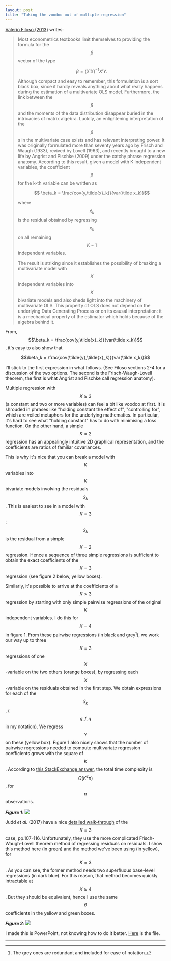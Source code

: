 ```yaml
---
layout: post
title: "Taking the voodoo out of multiple regression"
---
```


[Valerio Filoso (2013)](http://www.stata-journal.com/sjpdf.html?articlenum=st0285) writes:
>  Most econometrics textbooks limit themselves to providing the formula for the $$\beta$$ vector of the type
>  
>  $$\beta = (X′X)^{-1} X'Y.$$
>  
>  Although compact and easy to remember, this formulation is a sort black box, since it hardly reveals anything about what really happens during the estimation of a multivariate OLS model. Furthermore, the link between the $$\beta$$ and the moments of the data distribution disappear buried in the intricacies of matrix algebra. Luckily, an enlightening interpretation of the $$\beta$$s in the multivariate case exists and has relevant interpreting power. It was originally formulated more than seventy years ago by Frisch and Waugh (1933), revived by Lovell (1963), and recently brought to a new life by Angrist and Pischke (2009) under the catchy phrase regression anatomy. According to this result, given a model with K independent variables, the coefficient $$\beta$$ for the k-th variable can be written as 
>  
>  $$ \beta_k = \frac{cov(y,\tilde{x}_k)}{var(\tilde x_k)}$$
>  
>  where $$\tilde x_k$$ is the residual obtained by regressing $$x_k$$ on all remaining $$K − 1$$ independent variables.
>  
>  The result is striking since it establishes the possibility of breaking a multivariate model with $$K$$ independent variables into $$K$$ bivariate models and also sheds light into the machinery of multivariate OLS. This property of OLS does not depend on the  underlying Data Generating Process or on its causal interpretation: it is a mechanical  property of the estimator which holds because of the algebra behind it.

From, $$\beta_k = \frac{cov(y,\tilde{x}_k)}{var(\tilde x_k)}$$, it's easy to also show that

$$\beta_k = \frac{cov(\tilde{y},\tilde{x}_k)}{var(\tilde x_k)}$$

I'll stick to the first expression in what follows. (See Filoso sections 2-4 for a discussion of the two options. The second is the Frisch-Waugh-Lovell theorem, the first is what Angrist and Pischke call regression anatomy).

Multiple regression with $$K\geq3$$ (a constant and two or more variables) can feel a bit like voodoo at first. It is shrouded in phrases like "holding constant the effect of", "controlling for", which are veiled metaphors for the underlying mathematics. In particular, it's hard to see what "holding constant" has to do with minimising a loss function. On the other hand, a simple $$K=2$$ regression has an appealingly intuitive 2D graphical representation, and the coefficients are ratios of familiar covariances.

This is why it's nice that you can break a model with $$K$$ variables into $$K$$ bivariate models involving the residuals $$\tilde x_k$$. This is easiest to see in a model with $$K=3$$: $$\tilde x_k$$ is the residual from a simple $$K=2$$ regression. Hence a sequence of three simple regressions is sufficient to obtain the exact coefficients of the $$K=3$$ regression (see figure 2 below, yellow boxes). 

Similarly, it's possible to arrive at the coefficients of a $$K>3$$ regression by starting with only simple pairwise regressions of the original $$K$$ independent variables. I do this for $$K=4$$ in figure 1. From these pairwise regressions (in black and grey[^gr]), we work our way up to three $$K=3$$ regressions of one $$X$$-variable on the two others (orange boxes), by regressing each $$X$$-variable on the residuals obtained in the first step. We obtain expressions for each of the $$\tilde x_k$$, ($$g,f,q$$ in my notation). We regress $$Y$$ on these (yellow box). Figure 1 also nicely shows that the number of pairwise regressions needed to compute multivariate regression coefficients grows with the square of $$K$$. According to [this StackExchange answer](https://math.stackexchange.com/q/84503), the total time complexity is $$O(K^2n)$$, for $$n$$ observations. 

[^gr]: The grey ones are redundant and included for ease of notation.

**_Figure 1_**: 
[![](/images/regression-anatomy-ra.png)](/images/regression-anatomy-ra.png)



Judd _et al._ (2017) have a nice [detailed walk-through](/images/multiple-regression-judd-et-al.pdf) of the $$K=3$$ case, pp.107-116. Unfortunately, they use the more complicated Frisch-Waugh-Lovell theorem method of regressing residuals on residuals. I show this method here (in green) and the method we've been using (in yellow), for $$K=3$$. As you can see, the former method needs two superfluous base-level regressions (in dark blue). For this reason, that method becomes quickly intractable at $$K\geq 4$$. But they should be equivalent, hence I use the same $$\theta$$ coefficients in the yellow and green boxes.

**_Figure 2_**: 
[![](/images/regression-anatomy-fwl.png)](/images/regression-anatomy-fwl.png)

I made this is PowerPoint, not knowing how to do it better. [Here](../files/regression-anatomy.pptx) is the file.
<hr> <!-- hr to be added before footnotes--> 